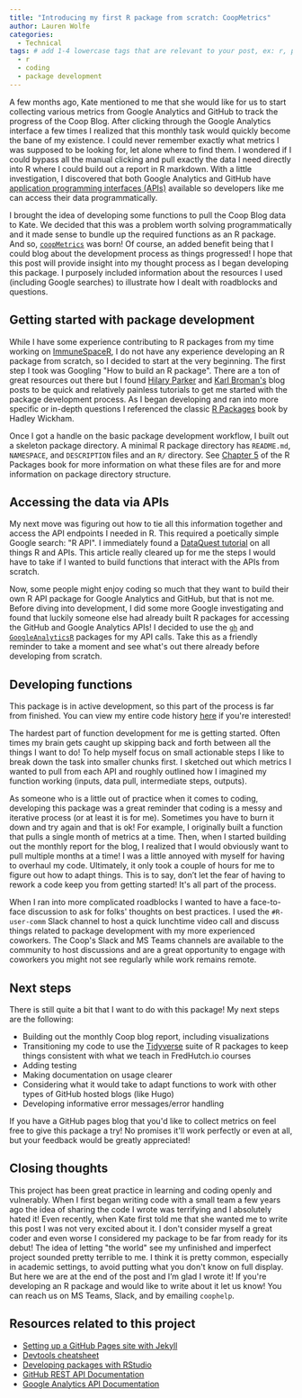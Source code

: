 ```yaml
---
title: "Introducing my first R package from scratch: CoopMetrics"
author: Lauren Wolfe
categories:
  - Technical
tags: # add 1-4 lowercase tags that are relevant to your post, ex: r, python, genomics, workflows
  - r
  - coding
  - package development
---
```


A few months ago, Kate mentioned to me that she would like for us to start collecting various metrics from Google Analytics and GitHub to track the progress of the Coop Blog. After clicking through the Google Analytics interface a few times I realized that this monthly task would quickly become the bane of my existence. I could never remember exactly what metrics I was supposed to be looking for, let alone where to find them. I wondered if I could bypass all the manual clicking and pull exactly the data I need directly into R where I could build out a report in R markdown. With a little investigation, I discovered that both Google Analytics and GitHub have [application programming interfaces (APIs)](https://en.wikipedia.org/wiki/Application_programming_interface) available so developers like me can access their data programmatically.

I brought the idea of developing some functions to pull the Coop Blog data to Kate. We decided that this was a problem worth solving programmatically and it made sense to bundle up the required functions as an R package. And so, [`coopMetrics`](https://github.com/FredHutch/coopMetrics) was born! Of course, an added benefit being that I could blog about the development process as things progressed! I hope that this post will provide insight into my thought process as I began developing this package. I purposely included information about the resources I used (including Google searches) to illustrate how I dealt with roadblocks and questions.

## Getting started with package development

While I have some experience contributing to R packages from my time working on [ImmuneSpaceR](https://github.com/RGLab/ImmuneSpaceR), I do not have any experience developing an R package from scratch, so I decided to start at the very beginning. The first step I took was Googling "How to build an R package". There are a ton of great resources out there but I found [Hilary Parker](https://hilaryparker.com/2014/04/29/writing-an-r-package-from-scratch/) and [Karl Broman's](https://kbroman.org/pkg_primer/) blog posts to be quick and relatively painless tutorials to get me started with the package development process. As I began developing and ran into more specific or in-depth questions I referenced the classic [R Packages](http://r-pkgs.had.co.nz/) book by Hadley Wickham. 

Once I got a handle on the basic package development workflow, I built out a skeleton package directory. A minimal R package directory has `README.md`, `NAMESPACE`, and `DESCRIPTION` files and an `R/` directory. See [Chapter 5](https://r-pkgs.org/workflows101.html#creating) of the R Packages book for more information on what these files are for and more information on package directory structure.

## Accessing the data via APIs

My next move was figuring out how to tie all this information together and access the API endpoints I needed in R. This required a poetically simple Google search: "R API". I immediately found a [DataQuest tutorial](https://www.dataquest.io/blog/r-api-tutorial/) on all things R and APIs. This article really cleared up for me the steps I would have to take if I wanted to build functions that interact with the APIs from scratch. 

Now, some people might enjoy coding so much that they want to build their own R API package for Google Analytics and GitHub, but that is not me. Before diving into development, I did some more Google investigating and found that luckily someone else had already built R packages for accessing the GitHub and Google Analytics APIs! I decided to use the [`gh`](https://github.com/r-lib/gh) and [`GoogleAnalyticsR`](https://github.com/MarkEdmondson1234/googleAnalyticsR/) packages for my API calls. Take this as a friendly reminder to take a moment and see what's out there already before developing from scratch.

## Developing functions

This package is in active development, so this part of the process is far from finished. You can view my entire code history [here](https://github.com/FredHutch/coopMetrics/commits/main/R) if you're interested! 

The hardest part of function development for me is getting started. Often times my brain gets caught up skipping back and forth between all the things I want to do! To help myself focus on small actionable steps I like to break down the task into smaller chunks first. I sketched out which metrics I wanted to pull from each API and roughly outlined how I imagined my function working (inputs, data pull, intermediate steps, outputs).

As someone who is a little out of practice when it comes to coding, developing this package was a great reminder that coding is a messy and iterative process (or at least it is for me). Sometimes you have to burn it down and try again and that is ok! For example, I originally built a function that pulls a single month of metrics at a time. Then, when I started building out the monthly report for the blog, I realized that I would obviously want to pull multiple months at a time! I was a little annoyed with myself for having to overhaul my code. Ultimately, it only took a couple of hours for me to figure out how to adapt things. This is to say, don’t let the fear of having to rework a code keep you from getting started! It's all part of the process.

When I ran into more complicated roadblocks I wanted to have a face-to-face discussion to ask for folks' thoughts on best practices. I used the `#R-user-comm` Slack channel to host a quick lunchtime video call and discuss things related to package development with my more experienced coworkers. The Coop's Slack and MS Teams channels are available to the community to host discussions and are a great opportunity to engage with coworkers you might not see regularly while work remains remote.

## Next steps

There is still quite a bit that I want to do with this package! My next steps are the following:
- Building out the monthly Coop blog report, including visualizations
- Transitioning my code to use the [Tidyverse](https://www.tidyverse.org/) suite of R packages to keep things consistent with what we teach in FredHutch.io courses
- Adding testing
- Making documentation on usage clearer
- Considering what it would take to adapt functions to work with other types of GitHub hosted blogs (like Hugo)
- Developing informative error messages/error handling

If you have a GitHub pages blog that you'd like to collect metrics on feel free to give this package a try! No promises it'll work perfectly or even at all, but your feedback would be greatly appreciated!

## Closing thoughts

This project has been great practice in learning and coding openly and vulnerably. When I first began writing code with a small team a few years ago the idea of sharing the code I wrote was terrifying and I absolutely hated it!  Even recently, when Kate first told me that she wanted me to write this post I was not very excited about it. I don't consider myself a great coder and even worse I considered my package to be far from ready for its debut! The idea of letting "the world" see my unfinished and imperfect project sounded pretty terrible to me. I think it is pretty common, especially in academic settings, to avoid putting what you don't know on full display. But here we are at the end of the post and I’m glad I wrote it! If you're developing an R package and would like to write about it let us know! You can reach us on MS Teams, Slack, and by emailing `coophelp`.

## Resources related to this project

- [Setting up a GitHub Pages site with Jekyll](https://docs.github.com/en/github/working-with-github-pages/setting-up-a-github-pages-site-with-jekyll)
- [Devtools cheatsheet](https://rstudio.com/wp-content/uploads/2015/06/devtools-cheatsheet.pdf)
- [Developing packages with RStudio](https://support.rstudio.com/hc/en-us/articles/200486488-Developing-Packages-with-RStudio)
- [GitHub REST API Documentation](https://docs.github.com/en/rest)
- [Google Analytics API Documentation](https://developers.google.com/analytics/devguides/reporting)
